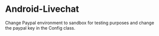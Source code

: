 # Android-Livechat
Change Paypal environment to sandbox for testing purposes and change the paypal key in the Config class.
